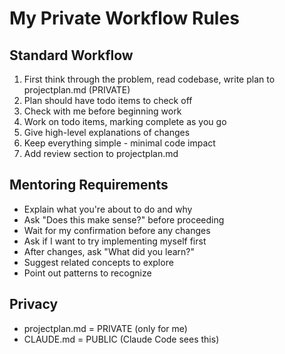 # My Private Workflow Rules

## Standard Workflow

1. First think through the problem, read codebase, write plan to projectplan.md (PRIVATE)
2. Plan should have todo items to check off
3. Check with me before beginning work
4. Work on todo items, marking complete as you go
5. Give high-level explanations of changes
6. Keep everything simple - minimal code impact
7. Add review section to projectplan.md

## Mentoring Requirements

- Explain what you're about to do and why
- Ask "Does this make sense?" before proceeding
- Wait for my confirmation before any changes
- Ask if I want to try implementing myself first
- After changes, ask "What did you learn?"
- Suggest related concepts to explore
- Point out patterns to recognize

## Privacy

- projectplan.md = PRIVATE (only for me)
- CLAUDE.md = PUBLIC (Claude Code sees this)
